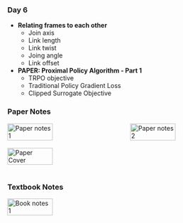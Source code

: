 ### **Day 6**

- **Relating frames to each other**
  - Join axis
  - Link length
  - Link twist
  - Joing angle
  - Link offset
- **PAPER: Proximal Policy Algorithm - Part 1**
  - TRPO objective
  - Traditional Policy Gradient Loss
  - Clipped Surrogate Objective

### **Paper Notes**

<div style="display: flex; justify-content: space-between;">
  <img src="../assets/day_6_paper_cover.jpg" alt="Paper notes 1" width="45%">
  <img src="../assets/day_6_paper_1.jpg" alt="Paper notes 2" width="45%">
</div>
<br>
<div style="display: flex; justify-content: space-between;">
  <img src="../assets/day_6_paper_2.jpg" alt="Paper Cover" width="45%">
</div>
<br>

### **Textbook Notes**

<div style="display: flex; justify-content: space-between;">
  <img src="../assets/day_6_book_1.jpg" alt="Book notes 1" width = "45%">
</div>

